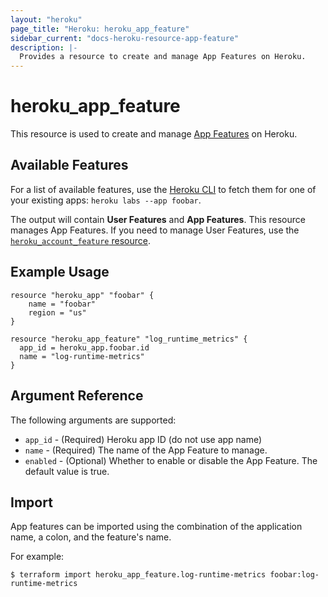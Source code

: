 ```yaml
---
layout: "heroku"
page_title: "Heroku: heroku_app_feature"
sidebar_current: "docs-heroku-resource-app-feature"
description: |-
  Provides a resource to create and manage App Features on Heroku.
---
```


# heroku\_app\_feature

This resource is used to create and manage [App Features](https://devcenter.heroku.com/articles/heroku-beta-features) on Heroku.

## Available Features

For a list of available features, use the [Heroku CLI](https://devcenter.heroku.com/articles/heroku-cli)
to fetch them for one of your existing apps: `heroku labs --app foobar`.

The output will contain **User Features** and **App Features**. This resource manages App Features.
If you need to manage User Features, use the [`heroku_account_feature` resource](account_feature.html).

## Example Usage

```hcl-terraform
resource "heroku_app" "foobar" {
    name = "foobar"
    region = "us"
}

resource "heroku_app_feature" "log_runtime_metrics" {
  app_id = heroku_app.foobar.id
  name = "log-runtime-metrics"
}
```

## Argument Reference

The following arguments are supported:

* `app_id` - (Required) Heroku app ID (do not use app name)
* `name` - (Required) The name of the App Feature to manage.
* `enabled` - (Optional) Whether to enable or disable the App Feature. The default value is true.

## Import
App features can be imported using the combination of the application name, a colon, and the feature's name.

For example:
```
$ terraform import heroku_app_feature.log-runtime-metrics foobar:log-runtime-metrics
```
